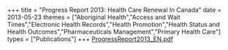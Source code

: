 +++
title = "Progress Report 2013: Health Care Renewal In Canada"
date = 2013-05-23
themes = ["Aboriginal Health","Access and Wait Times","Electronic Health Records","Health Promotion","Health Status and Health Outcomes","Pharmaceuticals Management","Primary Health Care"]
types = ["Publications"]
+++
[ProgressReport2013\_EN.pdf](/files/ProgressReport2013_EN.pdf)
